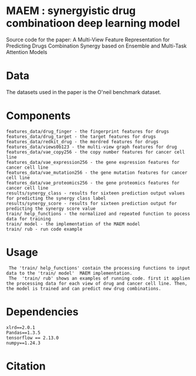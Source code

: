 #  MAEM : synergyistic drug combinatioon deep learning model 
Source code for the paper: A Multi-View Feature Representation for Predicting Drugs Combination Synergy based on Ensemble and Multi-Task Attention Models
# Data
The datasets used in the paper is the O'neil benchmark dataset.
# Components

    features_data/drug_finger - the fingerprint features for drugs 
    features_data/drug_target - the target features for drugs 
    features_data/redkit_drug - the mordred features for drugs 
    features_data/views0b123 - the multi-view graph features for drug
    features_data/vae_copy256 - the copy number features for cancer cell line 
    features_data/vae_expression256 - the gene expression features for cancer cell line 
    features_data/vae_mutation256 - the gene mutation features for cancer cell line 
    features_data/vae_proteomics256 - the gene proteomics features for cancer cell line 
    results/synergy_class - results for sixteen prediction output values for predicting the synergy class label
    results/synergy_score - results for sixteen prediction output for predicting the synergy score value
    train/ help_functions - the normalized and repeated function to pocess data for training
    train/ model - the implementation of the MAEM model
    train/ rub - run code example
   
 # Usage
     The 'train/ help_functions' contain the processing functions to input data to the 'train/ model'  MAEM implementation. 
     The  'train/ rub' shows an examples of running code. first it applien the processing data for each view of drug and cancer cell line. Then, the model is trained and can predict new drug combinations. 
# Dependencies
    xlrd==2.0.1 
    Pandas==1.3.5
    tensorflow == 2.13.0
    numpy==1.24.3

# Citation
 
